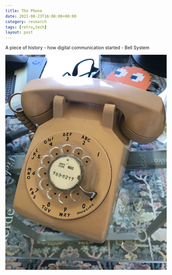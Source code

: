 ```yaml
---
title: The Phone
date: 2021-08-23T16:08:00+00:00
category: research
tags: [retro,tech]
layout: post
---
```

 
A piece of history - how digital communication started - Bell System

![Bell](/assets/images/1624823069016.jpeg)
